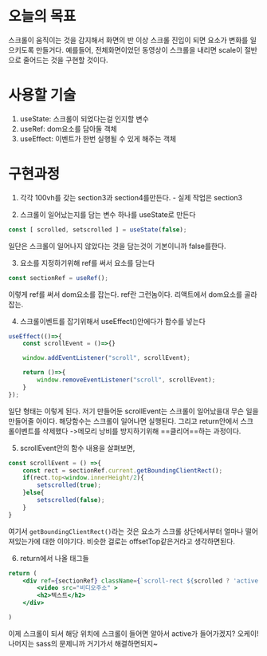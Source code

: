 
# 오늘의 목표

스크롤이 움직이는 것을 감지해서 화면의 반 이상 스크롤 진입이 되면 요소가 변화를 일으키도록 만들거다.
예를들어, 전체화면이었던 동영상이 스크롤을 내리면 scale이 절반으로 줄어드는 것을 구현할 것이다.


# 사용할 기술

1. useState: 스크롤이 되었다는걸 인지할 변수
2. useRef: dom요소를 담아둘 객체
3. useEffect: 이벤트가 한번 실행될 수 있게 해주는 객체

# 구현과정

1. 각각 100vh를 갖는 section3과 section4를만든다. - 실제 작업은 section3

2. 스크롤이 일어났는지를 담는 변수 하나를 useState로 만든다
```jsx
const [ scrolled, setscrolled ] = useState(false);
```
일단은 스크롤이 일어나지 않았다는 것을 담는것이 기본이니까 false를한다.

3. 요소를 지정하기위해 ref를 써서 요소를 담는다
```jsx
const sectionRef = useRef();
```
이렇게 ref를 써서 dom요소를 잡는다. ref란 그런놈이다. 리액트에서 dom요소를 골라잡는.

4. 스크롤이벤트를 잡기위해서 useEffect()안에다가 함수를 넣는다
```jsx
useEffect(()=>{
	const scrollEvent = ()=>{}

	window.addEventListener("scroll", scrollEvent);

	return ()=>{
		window.removeEventListener("scroll", scrollEvent);
	}
});
```
일단 형태는 이렇게 된다. 저기 만들어둔 scrollEvent는 스크롤이 일어났을대 무슨 일을 만들어줄 아이다. 
해당함수는 스크롤이 일어나면 실행된다. 
그리고 return안에서 스크롤이벤트를 삭제했다 ->메모리 낭비를 방지하기위해 ==클리어==하는 과정이다.

5. scrollEvent안의 함수 내용을 살펴보면,
```jsx
const scrollEvent = () =>{
	const rect = sectionRef.current.getBoundingClientRect();
	if(rect.top<window.innerHeight/2){
		setscrolled(true);
	}else{
		setscrolled(false);
	}
}
```
여기서 `getBoundingClientRect()`라는 것은 요소가 스크롤 상단에서부터 얼마나 떨어져있는가에 대한 이야기다. 비슷한 걸로는 offsetTop같은거라고 생각하면된다.

6. return에서 나올 태그들
```jsx
return (
	<div ref={sectionRef} className={`scroll-rect ${scrolled ? 'active' : ''}`}>
		<video src="비디오주소" >
		<h2>텍스트</h2>
	</div>

)
```
 이제 스크롤이 되서 해당 위치에 스크롤이 들어면 알아서 active가 들어가겠지? 오케이! 나머지는 sass의 문제니까 거기가서 해결하면되지~ 